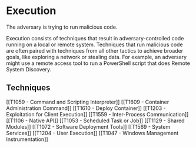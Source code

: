 # Execution

The adversary is trying to run malicious code.

Execution consists of techniques that result in adversary-controlled code running on a local or remote system. Techniques that run malicious code are often paired with techniques from all other tactics to achieve broader goals, like exploring a network or stealing data. For example, an adversary might use a remote access tool to run a PowerShell script that does Remote System Discovery.

## Techniques

[[T1059 - Command and Scripting Interpreter]]
[[T1609 - Container Administration Command]]
[[T1610 - Deploy Container]]
[[T1203 - Exploitation for Client Execution]]
[[T1559 - Inter-Process Communication]]
[[T1106 - Native API]]
[[T1053 - Scheduled Task or Job]]
[[T1129 - Shared Modules]]
[[T1072 - Software Deployment Tools]]
[[T1569 - System Services]]
[[T1204 - User Execution]]
[[T1047 - Windows Management Instrumentation]]